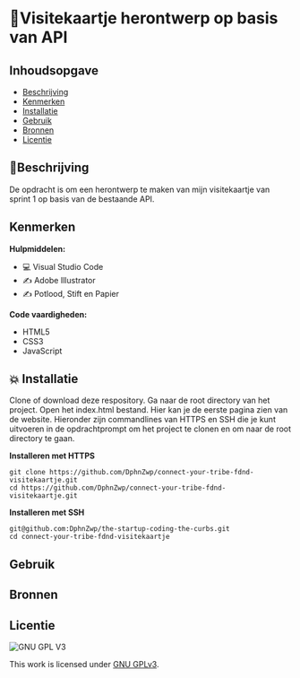 # 🎴Visitekaartje herontwerp op basis van API

## Inhoudsopgave

  * [Beschrijving](#beschrijving)
  * [Kenmerken](#kenmerken)
  * [Installatie](#installatie)
  * [Gebruik](#gebruik)
  * [Bronnen](#bronnen)
  * [Licentie](#licentie)

## 📓Beschrijving
De opdracht is om een herontwerp te maken van mijn visitekaartje van sprint 1 op basis van de bestaande API.

<!-- Voeg een mooie poster visual toe 📸 -->
<!-- Voeg een link toe naar Github Pages 🌐-->

## Kenmerken

<!-- Bij Kenmerken staat welke technieken zijn gebruikt en hoe. Wat is de HTML structuur? Wat zijn de belangrijkste dingen in CSS? Wat is er met Javascript gedaan en hoe? Misschien heb je een framework of library gebruikt? -->

**Hulpmiddelen:**

- 💻 Visual Studio Code
- ✍️ Adobe Illustrator
- ✍️ Potlood, Stift en Papier

**Code vaardigheden:**

- HTML5
- CSS3
- JavaScript

## 💥 Installatie
Clone of download deze respository.
Ga naar de root directory van het project.
Open het index.html bestand. Hier kan je de eerste pagina zien van de website.
Hieronder zijn commandlines van HTTPS en SSH die je kunt uitvoeren in de opdrachtprompt om het project te clonen en om naar de root directory te gaan.

**Installeren met HTTPS**

```
git clone https://github.com/DphnZwp/connect-your-tribe-fdnd-visitekaartje.git
cd https://github.com/DphnZwp/connect-your-tribe-fdnd-visitekaartje.git
```

**Installeren met SSH**
```
git@github.com:DphnZwp/the-startup-coding-the-curbs.git
cd connect-your-tribe-fdnd-visitekaartje
```

## Gebruik

## Bronnen

## Licentie

![GNU GPL V3](https://www.gnu.org/graphics/gplv3-127x51.png)

This work is licensed under [GNU GPLv3](./LICENSE).
